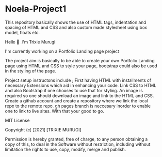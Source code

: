 # Noela-Project1
This repository basically shows the use of HTML tags, indentation and spacing of HTML and CSS and also custom made stylesheet using box model, floats etc.

Hello 👋 .I'm Trixie Murugi

I'm currently working on a Portfolio Landing page project

The project aim is basically to be able to create your own Portfolio Landing page using HTML and CSS to style your page, bootstrap could also be used in the styling of the page.

Project setup instructons include ;
First having HTML with installments of necessary Extensions which aid in enhancing your code. 
Link CSS to HTML and also Bootstrap if one chooses to use that for styling.
An image is required so one should download an image and link to the HTML and CSS.
Create a github account and create a repository where we link the local repo to the remote repo.
gh pages branch is neccesary inorder to enable one to link to live sites.
With that your good to go.

MIT License

Copyright (c) [2021] [TRIXIE MURUGI]

Permission is hereby granted, free of charge, to any person obtaining a copy
of this, to deal in the Software without restriction, including without limitation the rights
to use, copy, modify, merge and publish.
